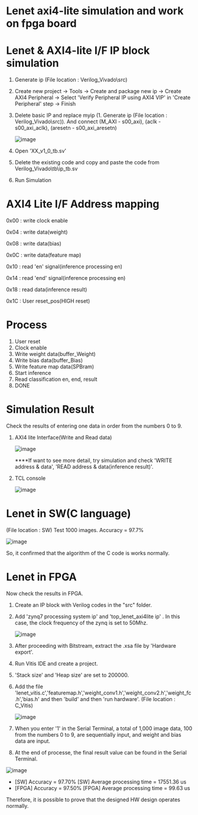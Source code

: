 # Lenet axi4-lite simulation and work on fpga board

# Lenet & AXI4-lite I/F IP block simulation
1. Generate ip (File location : Verilog_Vivado\src\)
2. Create new project -> Tools -> Create and package new ip -> Create AXI4 Peripheral -> Select 'Verify Peripheral IP using AXI4 VIP' in 'Create Peripheral' step -> Finish
3. Delete basic IP and replace myip (1. Generate ip (File location : Verilog_Vivado\src)). And connect (M_AXI - s00_axi), (aclk - s00_axi_aclk), (aresetn - s00_axi_aresetn)

    ![image](https://github.com/wjdtmdals29/Lenet_axi4lite/assets/109125304/306e23d2-8691-4175-996c-e2f512cf906d)
   
4. Open 'XX_v1_0_tb.sv'
5. Delete the existing code and copy and paste the code from Verilog_Vivado\tb\ip_tb.sv
6. Run Simulation

# AXI4 Lite I/F Address mapping
0x00 : write clock enable

0x04 : write data(weight)

0x08 : write data(bias)

0x0C : write data(feature map)

0x10 : read 'en' signal(inference processing en)

0x14 : read 'end' signal(inference processing en)

0x18 : read data(inference result)

0x1C : User reset_pos(HIGH reset)

# Process
1. User reset
2. Clock enable
3. Write weight data(buffer_Weight)
4. Write bias data(buffer_Bias)
5. Write feature map data(SPBram)
6. Start inference
7. Read classification en, end, result
8. DONE


# Simulation Result
Check the results of entering one data in order from the numbers 0 to 9.

1. AXI4 lite Interface(Write and Read data)

   ![image](https://github.com/wjdtmdals29/Lenet_axi4lite/assets/109125304/6c00d81f-7f96-4ad3-9db9-d0b21f0741d1)

    ****If want to see more detail, try simulation and check 'WRITE address & data', 'READ address & data(inference result)'.
2. TCL console

   ![image](https://github.com/wjdtmdals29/Lenet_axi4lite/assets/109125304/0ae38478-2d52-4e87-856b-40f1c8539d40)

# Lenet in SW(C language)
(File location : SW\)
Test 1000 images.
Accuracy = 97.7%

![image](https://github.com/wjdtmdals29/Lenet_axi4lite/assets/109125304/0b220949-d6a9-4c6e-ac50-0458c80e7993)

So, it confirmed that the algorithm of the C code is works normally.

# Lenet in FPGA
Now check the results in FPGA.
1. Create an IP block with Verilog codes in the "src" folder.
2. Add 'zynq7 processing system ip' and 'top_lenet_axi4lite ip' . In this case, the clock frequency of the zynq is set to 50Mhz.

   ![image](https://github.com/wjdtmdals29/Lenet_axi4lite/assets/109125304/dba94c68-32f0-4703-8174-5b71a7d5957f)

3. After proceeding with Bitstream, extract the .xsa file by 'Hardware export'.
4. Run Vitis IDE and create a project.
5. 'Stack size' and 'Heap size' are set to 200000.
6. Add the file 'lenet_vitis.c','featuremap.h','weight_conv1.h','weight_conv2.h','weight_fc.h','bias.h' and then 'build' and then 'run hardware'. (File location : C_Vitis\)

   ![image](https://github.com/wjdtmdals29/Lenet_axi4lite/assets/109125304/cf936365-15c8-4128-96a6-c4ef2be997f2)

7. When you enter '1' in the Serial Terminal, a total of 1,000 image data, 100 from the numbers 0 to 9, are sequentially input, and weight and bias data are input.
8. At the end of processe, the final result value can be found in the Serial Terminal.

![image](https://github.com/wjdtmdals29/Lenet_axi4lite/assets/109125304/1f2a208b-d7b3-4d53-8334-001741c92f5e)

* [SW] Accuracy = 97.70%          [SW] Average processing time = 17551.36 us                
* [FPGA] Accuracy = 97.50%        [FPGA] Average processing time = 99.63 us

Therefore, it is possible to prove that the designed HW design operates normally.
